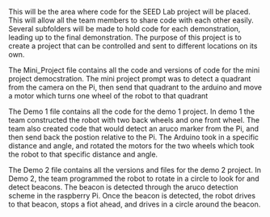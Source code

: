 This will be the area where code for the SEED Lab project will be placed. 
This will allow all the team members to share code with each other easily. 
Several subfolders will be made to hold code for each demonstration, leading up to the final demonstration.
The purpose of this project is to create a project that can be controlled and sent to different locations on its own.

The Mini_Project file contains all the code and versions of code for the mini project democstration. The mini project prompt was to detect a quadrant from the camera on the Pi, then send that quadrant to the arduino and move a motor which turns one wheel of the robot to that quadrant

The Demo 1 file contains all the code for the demo 1 project. In demo 1 the team constructed the robot with two back wheels and one front wheel. The team also created code that would detect an aruco marker from the Pi, and then send back the postion relative to the Pi. The Arduino took in a specific distance and angle, and rotated the motors for the two wheels which took the robot to that specific distance and angle.

The Demo 2 file contains all the versions and files for the demo 2 project. In Demo 2, the team programmed the robot to rotate in a circle to look for and 
detect beacons. The beacon is detected through the aruco detection scheme in the raspberry Pi. Once the beacon is detected, the robot drives to that beacon, stops a fiot ahead, and drives in a circle around the beacon.
